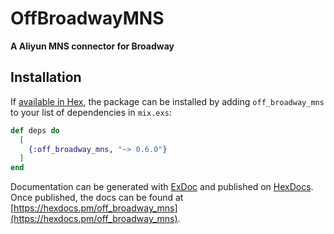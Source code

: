 # OffBroadwayMNS

**A Aliyun MNS connector for Broadway**

## Installation

If [available in Hex](https://hex.pm/docs/publish), the package can be installed
by adding `off_broadway_mns` to your list of dependencies in `mix.exs`:

```elixir
def deps do
  [
    {:off_broadway_mns, "~> 0.6.0"}
  ]
end
```

Documentation can be generated with [ExDoc](https://github.com/elixir-lang/ex_doc)
and published on [HexDocs](https://hexdocs.pm). Once published, the docs can
be found at [https://hexdocs.pm/off_broadway_mns](https://hexdocs.pm/off_broadway_mns).

